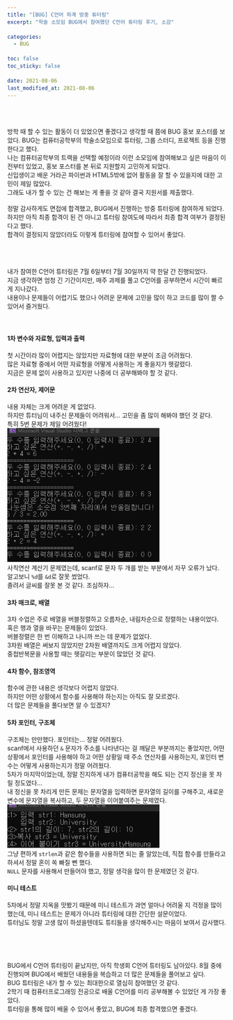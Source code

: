 ```yaml
---
title: "[BUG] C언어 하계 방중 튜터링"
excerpt: "학술 소모임 BUG에서 참여했던 C언어 튜터링 후기, 소감"

categories:
  - BUG

toc: false
toc_sticky: false

date: 2021-08-06
last_modified_at: 2021-08-06
---
```


<br><br>  
방학 때 할 수 있는 활동이 더 있었으면 좋겠다고 생각할 때 쯤에 BUG 홍보 포스터를 보았다.
BUG는 컴퓨터공학부의 학술소모임으로 튜터링, 그룹 스터디, 프로젝트 등을 진행한다고 했다.  
나는 컴퓨터공학부의 트랙을 선택할 예정이라 이런 소모임에 참여해보고 싶은 마음이 이전부터 있었고, 홍보 포스터를 본 뒤로 지원할지 고민하게 되었다.  
신입생이고 배운 거라곤 파이썬과 HTML5밖에 없어 활동을 잘 할 수 있을지에 대한 고민이 제일 많았다.  
그래도 내가 할 수 있는 건 해보는 게 좋을 것 같아 결국 지원서를 제출했다.  
<br>
정말 감사하게도 면접에 합격했고, BUG에서 진행하는 방중 튜터링에 참여하게 되었다.  
하지만 아직 최종 합격이 된 건 아니고 튜터링 참여도에 따라서 최종 합격 여부가 결정된다고 했다.  
합격이 결정되지 않았더라도 이렇게 튜터링에 참여할 수 있어서 좋았다.  
<br><br><br>  

내가 참여한 C언어 튜터링은 7월 6일부터 7월 30일까지 약 한달 간 진행되었다.  
지금 생각하면 엄청 긴 기간이지만, 매주 과제를 풀고 C언어를 공부하면서 시간이 빠르게 지나갔다.  
내용이나 문제들이 어렵기도 했으나 어려운 문제에 고민을 많이 하고 코드를 많이 짤 수 있어서 즐거웠다.  
<br><br>  

#### 1차 변수와 자료형, 입력과 출력  
첫 시간이라 많이 어렵지는 않았지만 자료형에 대한 부분이 조금 어려웠다.  
많은 자료형 중에서 어떤 자료형을 어떻게 사용하는 게 좋을지가 헷갈렸다.  
지금은 문제 없이 사용하고 있지만 나중에 더 공부해봐야 할 것 같다.  

#### 2차 연산자, 제어문  
내용 자체는 크게 어려운 게 없었다.  
하지만 튜터님이 내주신 문제들이 어려워서... 고민을 좀 많이 해봐야 했던 것 같다.  
특히 5번 문제가 제일 어려웠다!  
<img src="/assets/images/21080601/21080601_1.png" width="350">  
사칙연산 계산기 문제였는데, scanf로 문자 두 개를 받는 부분에서 자꾸 오류가 났다.  
알고보니 `%d`를 `&d`로 잘못 썼었다.  
졸려서 글씨를 잘못 본 것 같다. 조심하자...  

#### 3차 매크로, 배열  
3차 수업은 주로 배열을 버블정렬하고 오름차순, 내림차순으로 정렬하는 내용이었다.  
혹은 행과 열을 바꾸는 문제들이 있었다.  
버블정렬은 한 번 이해하고 나니까 쓰는 데 문제가 없었다.  
3차원 배열은 써보지 않았지만 2차원 배열까지도 크게 어렵지 않았다.  
중첩반복문을 사용할 때는 헷갈리는 부분이 많았던 것 같다.  

#### 4차 함수, 참조영역  
함수에 관한 내용은 생각보다 어렵지 않았다.  
하지만 어떤 상황에서 함수를 사용해야 하는지는 아직도 잘 모르겠다.  
더 많은 문제들을 풀다보면 알 수 있겠지?  

#### 5차 포인터, 구조체  
구조체는 만만했다. 포인터는...  정말 어려웠다.  
scanf에서 사용하던 `&` 문자가 주소를 나타낸다는 걸 깨달은 부분까지는 좋았지만, 어떤 상황에서 포인터를 사용해야 하고 어떤 상황일 때 주소 연산자를 사용하는지, 포인터 변수는 어떻게 사용하는지가 정말 어려웠다.  
5차가 마지막이었는데, 정말 진지하게 내가 컴퓨터공학을 해도 되는 건지 정신을 못 차릴 정도였다...  
내 정신을 못 차리게 만든 문제는 문자열을 입력하면 문자열의 길이를 구해주고, 새로운 변수에 문자열을 복사하고, 두 문자열을 이어붙여주는 문제였다.  
<img src="/assets/images/21080601/21080601_2.png" width="350">  
그냥 편하게 `strlen`과 같은 함수들을 사용하면 되는 줄 알았는데, 직접 함수를 만들라고 하셔서 정말 혼이 쏙 빠질 뻔 했다.  
`NULL` 문자를 사용해서 만들어야 했고, 정말 생각을 많이 한 문제였던 것 같다.  

#### 미니 테스트  
5차에서 정말 지옥을 맛봤기 때문에 미니 테스트가 과연 얼마나 어려울 지 걱정을 많이 했는데, 미니 테스트는 문제가 아니라 튜터링에 대한 간단한 설문이었다.  
튜터님도 정말 고생 많이 하셨을텐데도 튜티들을 생각해주시는 마음이 보여서 감사했다.  

<br><br><br>

BUG에서 C언어 튜터링이 끝났지만, 아직 학생회 C언어 튜터링도 남아있다. 8월 중에 진행되며 BUG에서 배웠던 내용들을 복습하고 더 많은 문제들을 풀어보고 싶다.  
BUG 튜터링은 내가 할 수 있는 최대한으로 열심히 참여했던 것 같다.  
2학기 때 컴퓨터프로그래밍 전공으로 배울 C언어를 미리 공부해볼 수 있었던 게 가장 좋았다.  
튜터링을 통해 많이 배울 수 있어서 좋았고, BUG에 최종 합격했으면 좋겠다. 